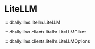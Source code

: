 # LiteLLM

::: dbally.llms.litellm.LiteLLM

::: dbally.llms.clients.litellm.LiteLLMClient

::: dbally.llms.clients.litellm.LiteLLMOptions
